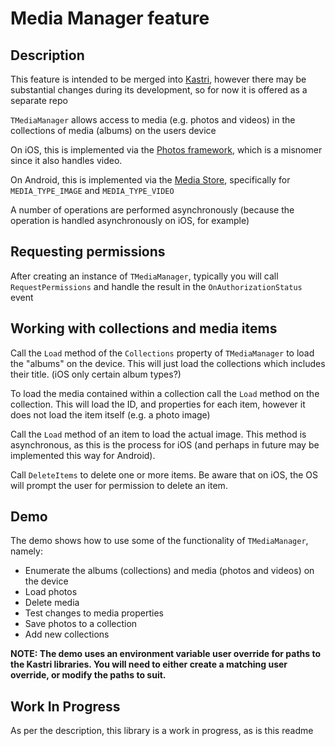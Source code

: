 # Media Manager feature

## Description

This feature is intended to be merged into [Kastri](https://github.com/DelphiWorlds/Kastri), however there may be substantial changes during its development, so for now it is offered as a separate repo 

`TMediaManager` allows access to media (e.g. photos and videos) in the collections of media (albums) on the users device

On iOS, this is implemented via the [Photos framework](https://developer.apple.com/documentation/photokit/phphotolibrary?language=objc), which is a misnomer since it also handles video.

On Android, this is implemented via the [Media Store](https://developer.android.com/reference/android/provider/MediaStore), specifically for `MEDIA_TYPE_IMAGE` and `MEDIA_TYPE_VIDEO`

A number of operations are performed asynchronously (because the operation is handled asynchronously on iOS, for example)

## Requesting permissions

After creating an instance of `TMediaManager`, typically you will call `RequestPermissions` and handle the result in the `OnAuthorizationStatus` event

## Working with collections and media items

Call the `Load` method of the `Collections` property of `TMediaManager` to load the "albums" on the device. This will just load the collections which includes their title. (iOS only certain album types?)

To load the media contained within a collection call the `Load` method on the collection. This will load the ID, and properties for each item, however it does not load the item itself (e.g. a photo image)

Call the `Load` method of an item to load the actual image. This method is asynchronous, as this is the process for iOS (and perhaps in future may be implemented this way for Android).

Call `DeleteItems` to delete one or more items. Be aware that on iOS, the OS will prompt the user for permission to delete an item.

## Demo

The demo shows how to use some of the functionality of `TMediaManager`, namely:

* Enumerate the albums (collections) and media (photos and videos) on the device
* Load photos
* Delete media
* Test changes to media properties
* Save photos to a collection
* Add new collections
  
**NOTE: The demo uses an environment variable user override for paths to the Kastri libraries. You will need to either create a matching user override, or modify the paths to suit.**

## Work In Progress

As per the description, this library is a work in progress, as is this readme

